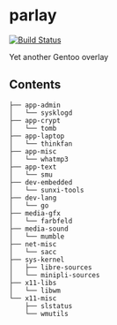 parlay
======

[![Build Status](https://travis-ci.org/parazyd/parlay.svg?branch=master)](https://travis-ci.org/parazyd/parlay)

Yet another Gentoo overlay

## Contents

```
├── app-admin
│   └── sysklogd
├── app-crypt
│   └── tomb
├── app-laptop
│   └── thinkfan
├── app-misc
│   └── whatmp3
├── app-text
│   └── smu
├── dev-embedded
│   └── sunxi-tools
├── dev-lang
│   └── go
├── media-gfx
│   └── farbfeld
├── media-sound
│   └── mumble
├── net-misc
│   └── sacc
├── sys-kernel
│   ├── libre-sources
│   └── minipli-sources
├── x11-libs
│   └── libwm
└── x11-misc
    ├── slstatus
    └── wmutils
```
